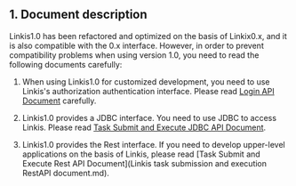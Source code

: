 ## 1. Document description
Linkis1.0 has been refactored and optimized on the basis of Linkix0.x, and it is also compatible with the 0.x interface. However, in order to prevent compatibility problems when using version 1.0, you need to read the following documents carefully:

1. When using Linkis1.0 for customized development, you need to use Linkis's authorization authentication interface. Please read [Login API Document](Login_API.md) carefully.

2. Linkis1.0 provides a JDBC interface. You need to use JDBC to access Linkis. Please read [Task Submit and Execute JDBC API Document](JDBC_API.md).

3. Linkis1.0 provides the Rest interface. If you need to develop upper-level applications on the basis of Linkis, please read [Task Submit and Execute Rest API Document](Linkis task submission and execution RestAPI document.md).
